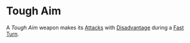 # Tough Aim

A *Tough Aim* weapon makes its [Attacks](../../Game%20Procedures/Combat/Attack.md) with [Disadvantage](../../Game%20Procedures/Die%20Rolling%20Mechanics/Disadvantage.md) during a [Fast Turn](../../Game%20Procedures/Core%20Procedures/Turn.md#Fast%20Turn).

